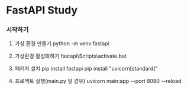 # FastAPI Study
### 시작하기 
1. 가상 환경 만들기
python -m venv fastapi

2. 가상환경 활성화하기
fastapi\Scripts\activate.bat

3. 패키지 설치 
pip install fastapi
pip install "uvicorn[standard]"

4. 프로젝트 실행(main.py 일 경우)
uvicorn main:app --port 8080 --reload